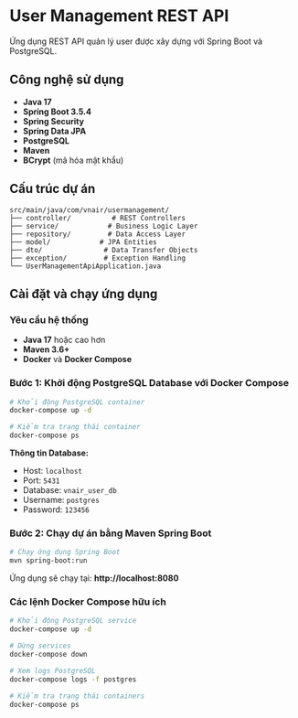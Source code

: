 # User Management REST API

Ứng dụng REST API quản lý user được xây dựng với Spring Boot và PostgreSQL.

## Công nghệ sử dụng

- **Java 17**
- **Spring Boot 3.5.4**
- **Spring Security**
- **Spring Data JPA**
- **PostgreSQL**
- **Maven**
- **BCrypt** (mã hóa mật khẩu)

## Cấu trúc dự án

```
src/main/java/com/vnair/usermanagement/
├── controller/          # REST Controllers
├── service/            # Business Logic Layer
├── repository/         # Data Access Layer
├── model/            # JPA Entities
├── dto/               # Data Transfer Objects
├── exception/         # Exception Handling
└── UserManagementApiApplication.java
```

## Cài đặt và chạy ứng dụng

### Yêu cầu hệ thống

- **Java 17** hoặc cao hơn
- **Maven 3.6+**
- **Docker** và **Docker Compose**

### Bước 1: Khởi động PostgreSQL Database với Docker Compose

```bash
# Khởi động PostgreSQL container
docker-compose up -d

# Kiểm tra trạng thái container
docker-compose ps
```

**Thông tin Database:**
- Host: `localhost`
- Port: `5431`
- Database: `vnair_user_db`
- Username: `postgres`
- Password: `123456`

### Bước 2: Chạy dự án bằng Maven Spring Boot

```bash
# Chạy ứng dụng Spring Boot
mvn spring-boot:run
```

Ứng dụng sẽ chạy tại: **http://localhost:8080**

### Các lệnh Docker Compose hữu ích

```bash
# Khởi động PostgreSQL service
docker-compose up -d

# Dừng services
docker-compose down

# Xem logs PostgreSQL
docker-compose logs -f postgres

# Kiểm tra trạng thái containers
docker-compose ps
```
